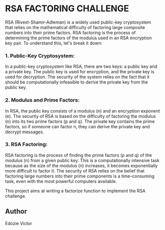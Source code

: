 # RSA FACTORING CHALLENGE
RSA (Rivest-Shamir-Adleman) is a widely used public-key cryptosystem that relies on the mathematical difficulty of factoring large composite numbers into their prime factors. RSA factoring is the process of determining the prime factors of the modulus used in an RSA encryption key pair. To understand this, let's break it down:

### 1. Public-Key Cryptosystem:
In a public-key cryptosystem like RSA, there are two keys: a public key and a private key. The public key is used for encryption, and the private key is used for decryption. The security of the system relies on the fact that it should be computationally infeasible to derive the private key from the public key.

### 2. Modulus and Prime Factors:
In RSA, the public key consists of a modulus (n) and an encryption exponent (e). The security of RSA is based on the difficulty of factoring the modulus (n) into its two prime factors (p and q). The private key contains the prime factors, so if someone can factor n, they can derive the private key and decrypt messages.

### 3. RSA Factoring:
RSA factoring is the process of finding the prime factors (p and q) of the modulus (n) from a given public key. This is a computationally intensive task because as the size of the modulus (n) increases, it becomes exponentially more difficult to factor it. The security of RSA relies on the belief that factoring large numbers into their prime components is a time-consuming task, even with the most powerful computers available.

This project aims at writing a factorize function to implement the RSA challenge.

## Author
Edozie Victor
